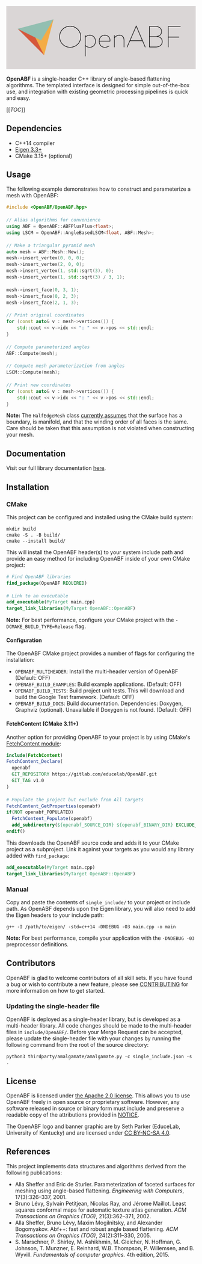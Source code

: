 [![OpenABF](docs/images/banner.svg)](https://gitlab.com/educelab/OpenABF)

**OpenABF** is a single-header C++ library of angle-based flattening algorithms.
The templated interface is designed for simple out-of-the-box use, and 
integration with existing geometric processing pipelines is quick and easy.

[[_TOC_]]

## Dependencies
- C++14 compiler
- [Eigen 3.3+](http://eigen.tuxfamily.org/)
- CMake 3.15+ (optional)

## Usage
The following example demonstrates how to construct and parameterize a mesh 
with OpenABF: 
 
```c++
#include <OpenABF/OpenABF.hpp>

// Alias algorithms for convenience
using ABF = OpenABF::ABFPlusPlus<float>;
using LSCM = OpenABF::AngleBasedLSCM<float, ABF::Mesh>;

// Make a triangular pyramid mesh
auto mesh = ABF::Mesh::New();
mesh->insert_vertex(0, 0, 0);
mesh->insert_vertex(2, 0, 0);
mesh->insert_vertex(1, std::sqrt(3), 0);
mesh->insert_vertex(1, std::sqrt(3) / 3, 1);

mesh->insert_face(0, 3, 1);
mesh->insert_face(0, 2, 3);
mesh->insert_face(2, 1, 3);

// Print original coordinates
for (const auto& v : mesh->vertices()) {
    std::cout << v->idx << ": " << v->pos << std::endl;
}

// Compute parameterized angles
ABF::Compute(mesh);

// Compute mesh parameterization from angles
LSCM::Compute(mesh);

// Print new coordinates
for (const auto& v : mesh->vertices()) {
    std::cout << v->idx << ": " << v->pos << std::endl;
}
```

**Note:** The `HalfEdgeMesh` class 
[currently assumes](https://gitlab.com/educelab/OpenABF/-/issues/4) that the 
surface has a boundary, is manifold, and that the winding order of all faces is 
the same. Care should be taken that this assumption is not violated when 
constructing your mesh.

## Documentation
Visit our full library documentation [here](https://educelab.gitlab.io/OpenABF/docs/).

## Installation
### CMake
This project can be configured and installed using the CMake build system:

```shell
mkdir build
cmake -S . -B build/
cmake --install build/
```

This will install the OpenABF header(s) to your system include path and provide 
an easy method for including OpenABF inside of your own CMake project:

```cmake
# Find OpenABF libraries
find_package(OpenABF REQUIRED)

# Link to an executable
add_executable(MyTarget main.cpp)
target_link_libraries(MyTarget OpenABF::OpenABF)
```
  
**Note:** For best performance, configure your CMake project with the 
`-DCMAKE_BUILD_TYPE=Release` flag.

#### Configuration
The OpenABF CMake project provides a number of flags for configuring the 
installation:
- `OPENABF_MULTIHEADER`: Install the multi-header version of OpenABF 
  (Default: OFF)
- `OPENABF_BUILD_EXAMPLES`: Build example applications. (Default: OFF)
- `OPENABF_BUILD_TESTS`: Build project unit tests. This will download and build
  the Google Test framework. (Default: OFF)
- `OPENABF_BUILD_DOCS`: Build documentation. Dependencies: Doxygen, Graphviz
  (optional). Unavailable if Doxygen is not found. (Default: OFF)

#### FetchContent (CMake 3.11+)
Another option for providing OpenABF to your project is by using CMake's 
[FetchContent module](https://cmake.org/cmake/help/latest/module/FetchContent.html):

```cmake
include(FetchContent)
FetchContent_Declare(
  openabf
  GIT_REPOSITORY https://gitlab.com/educelab/OpenABF.git
  GIT_TAG v1.0
)

# Populate the project but exclude from All targets
FetchContent_GetProperties(openabf)
if(NOT openabf_POPULATED)
  FetchContent_Populate(openabf)
  add_subdirectory(${openabf_SOURCE_DIR} ${openabf_BINARY_DIR} EXCLUDE_FROM_ALL)
endif()
```

This downloads the OpenABF source code and adds it to your CMake project as a 
subproject. Link it against your targets as you would any library added with 
`find_package`:

```cmake
add_executable(MyTarget main.cpp)
target_link_libraries(MyTarget OpenABF::OpenABF)
```

### Manual
Copy and paste the contents of `single_include/` to your project or include 
path. As OpenABF depends upon the Eigen library, you will also need to add the 
Eigen headers to your include path:

```shell
g++ -I /path/to/eigen/ -std=c++14 -DNDEBUG -O3 main.cpp -o main
```

**Note:** For best performance, compile your application with the `-DNDEBUG -03`
preprocessor definitions.

## Contributors
OpenABF is glad to welcome contributors of all skill sets. If you have found a 
bug or wish to contribute a new feature, please see 
[CONTRIBUTING](CONTRIBUTING.md) for more information on how to get started.

### Updating the single-header file
OpenABF is deployed as a single-header library, but is developed as a 
multi-header library. All code changes should be made to the multi-header 
files in `include/OpenABF/`. Before your Merge Request can be accepted, please 
update the single-header file with your changes by running the following 
command from the root of the source directory:

```shell
python3 thirdparty/amalgamate/amalgamate.py -c single_include.json -s .
```

## License
OpenABF is licensed under [the Apache 2.0 license](LICENSE). This allows you to
use OpenABF freely in open source or proprietary software. However, any software
released in source or binary form must include and preserve a readable copy of
the attributions provided in [NOTICE](NOTICE).

The OpenABF logo and banner graphic are by Seth Parker (EduceLab, University
of Kentucky) and are licensed under
[CC BY-NC-SA 4.0](http://creativecommons.org/licenses/by-nc-sa/4.0/).

## References
This project implements data structures and algorithms derived from the 
following publications:
* Alla Sheffer and Eric de Sturler. Parameterization of faceted surfaces for meshing using angle-based flattening. _Engineering with Computers_, 17(3):326–337, 2001.
* Bruno Lévy, Sylvain Petitjean, Nicolas Ray, and Jérome Maillot. Least squares conformal maps for automatic texture atlas generation. _ACM Transactions on Graphics (TOG)_, 21(3):362–371, 2002.
* Alla Sheffer, Bruno Lévy, Maxim Mogilnitsky, and Alexander Bogomyakov. Abf++: fast and robust angle based flattening. _ACM Transactions on Graphics (TOG)_, 24(2):311–330, 2005.
* S. Marschner, P. Shirley, M. Ashikhmin, M. Gleicher, N. Hoffman, G. Johnson, T. Munzner, E. Reinhard, W.B. Thompson, P. Willemsen, and B. Wyvill. _Fundamentals of computer graphics._ 4th edition, 2015.
